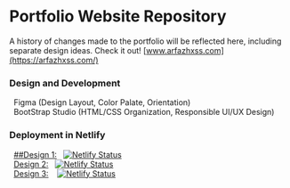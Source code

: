 # Portfolio Website Repository 
A history of changes made to the portfolio will be reflected here, including separate design ideas.
Check it out! [www.arfazhxss.com](https://arfazhxss.com/) 

### Design and Development
&nbsp; Figma (Design Layout, Color Palate, Orientation) <br>
&nbsp; BootStrap Studio (HTML/CSS Organization, Responsible UI/UX Design)

### Deployment in Netlify 

&nbsp; [##Design 1:](https://arfazhxss-v1.netlify.app) &nbsp; [![Netlify Status](https://api.netlify.com/api/v1/badges/51e54bfe-b25e-4d10-b1b2-7ea7bd590b25/deploy-status)](https://app.netlify.com/sites/arfazhxss-v1/deploys) <br>
&nbsp; [Design 2:](https://arfazhxss-v2.netlify.app) &nbsp; [![Netlify Status](https://api.netlify.com/api/v1/badges/ae8662ab-e561-4527-9dbe-375fcbe08083/deploy-status)](https://app.netlify.com/sites/arfazhxss-v2/deploys) <br>
&nbsp; [Design 3:](https://arfazhxss-v3.netlify.app) &nbsp;&nbsp; [![Netlify Status](https://api.netlify.com/api/v1/badges/cfe5fda1-9655-4d69-ba9e-0ef6c2907b96/deploy-status)](https://app.netlify.com/sites/arfazhxss-v3/deploys) <br>

